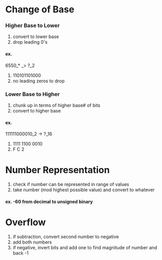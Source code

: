 # Change of Base

### Higher Base to Lower

1. convert to lower base
2. drop leading 0's

#### ex.

6550_* _> ?_2

1. 110101101000
2. no leading zeros to drop

### Lower Base to Higher

1. chunk up in terms of higher base# of bits
2. convert to higher base

#### ex. 

111111000010_2 -> ?_16

1. 1111 1100 0010
2. F C 2

# Number Representation

1. check if number can be represented in range of values
2. take number (mod highest possible value) and convert to whatever

#### ex. -60 from decimal to unsigned binary

# Overflow

1. if subtraction, convert second number to negative
2. add both numbers
3. if negative, invert bits and add one to find magnitude of number and back -1
